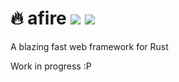 # 🔥 afire <a href="https://github.com/Basicprogrammer10/afire/actions"><img src="https://img.shields.io/github/workflow/status/Basicprogrammer10/afire/CI?label=Tests"></a> <a href="https://www.codefactor.io/repository/github/basicprogrammer10/watertemp"><a href="#"><img src="https://img.shields.io/tokei/lines/github/Basicprogrammer10/afire?label=Total%20Lines"></a>
A blazing fast web framework for Rust

Work in progress :P
